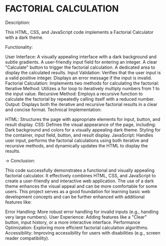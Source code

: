# FACTORIAL CALCULATION

Description:

This HTML, CSS, and JavaScript code implements a Factorial Calculator with a dark theme.

Functionality:

User Interface:
A visually appealing interface with a dark background and subtle gradients.
A user-friendly input field for entering an integer.
A clear "Calculate" button to trigger the factorial calculation.
A dedicated area to display the calculated results.
Input Validation:
Verifies that the user input is a valid positive integer.
Displays an error message if the input is invalid.
Factorial Calculation:
Implements two methods for calculating the factorial:
Iterative Method: Utilizes a for loop to iteratively multiply numbers from 1 to the input value.
Recursive Method: Employs a recursive function to calculate the factorial by repeatedly calling itself with a reduced number.
Output:
Displays both the iterative and recursive factorial results in a clear and concise format.
Technical Implementation:

HTML: Structures the page with appropriate elements for input, button, and result display.
CSS: Defines the visual appearance of the page, including:
Dark background and colors for a visually appealing dark theme.
Styling for the container, input field, button, and result display.
JavaScript: Handles user input, performs the factorial calculations using both iterative and recursive methods, and dynamically updates the HTML to display the results.

-> Conclusion:

This code successfully demonstrates a functional and visually appealing factorial calculator. It effectively combines HTML, CSS, and JavaScript to create a user-friendly and interactive web application. The use of a dark theme enhances the visual appeal and can be more comfortable for some users. This project serves as a good foundation for learning basic web development concepts and can be further enhanced with additional features like:

Error Handling: More robust error handling for invalid inputs (e.g., handling very large numbers).
User Experience: Adding features like a "Clear" button, input history, or a more interactive interface.
Performance Optimization: Exploring more efficient factorial calculation algorithms.
Accessibility: Improving accessibility for users with disabilities (e.g., screen reader compatibility).
